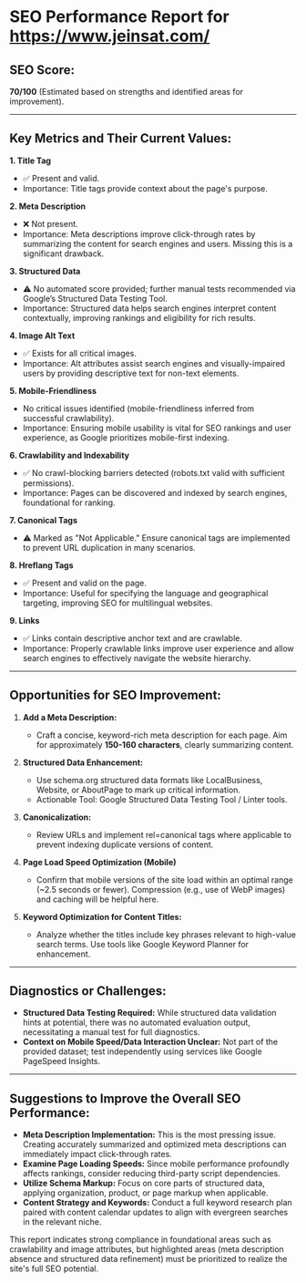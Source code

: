 # SEO Performance Report for https://www.jeinsat.com/

## SEO Score:  
**70/100** (Estimated based on strengths and identified areas for improvement).  

---

## Key Metrics and Their Current Values:  

**1. Title Tag**  
- ✅ Present and valid.  
- Importance: Title tags provide context about the page's purpose.  

**2. Meta Description**  
- ❌ Not present.  
- Importance: Meta descriptions improve click-through rates by summarizing the content for search engines and users. Missing this is a significant drawback.  
   
**3. Structured Data**  
- ⚠️ No automated score provided; further manual tests recommended via Google’s Structured Data Testing Tool.  
- Importance: Structured data helps search engines interpret content contextually, improving rankings and eligibility for rich results.  

**4. Image Alt Text**  
- ✅ Exists for all critical images.  
- Importance: Alt attributes assist search engines and visually-impaired users by providing descriptive text for non-text elements.  

**5. Mobile-Friendliness**  
- No critical issues identified (mobile-friendliness inferred from successful crawlability).  
- Importance: Ensuring mobile usability is vital for SEO rankings and user experience, as Google prioritizes mobile-first indexing.  

**6. Crawlability and Indexability**  
- ✅ No crawl-blocking barriers detected (robots.txt valid with sufficient permissions).  
- Importance: Pages can be discovered and indexed by search engines, foundational for ranking.  

**7. Canonical Tags**  
- ⚠️ Marked as "Not Applicable." Ensure canonical tags are implemented to prevent URL duplication in many scenarios.  

**8. Hreflang Tags**  
- ✅ Present and valid on the page.  
- Importance: Useful for specifying the language and geographical targeting, improving SEO for multilingual websites.  

**9. Links**  
- ✅ Links contain descriptive anchor text and are crawlable.  
- Importance: Properly crawlable links improve user experience and allow search engines to effectively navigate the website hierarchy.  

---

## Opportunities for SEO Improvement:  

1. **Add a Meta Description:**  
   - Craft a concise, keyword-rich meta description for each page. Aim for approximately **150-160 characters**, clearly summarizing content.  

2. **Structured Data Enhancement:**  
   - Use schema.org structured data formats like LocalBusiness, Website, or AboutPage to mark up critical information.  
   - Actionable Tool: Google Structured Data Testing Tool / Linter tools.  

3. **Canonicalization:**  
   - Review URLs and implement rel=canonical tags where applicable to prevent indexing duplicate versions of content.  

4. **Page Load Speed Optimization (Mobile)**  
   - Confirm that mobile versions of the site load within an optimal range (~2.5 seconds or fewer). Compression (e.g., use of WebP images) and caching will be helpful here.  

5. **Keyword Optimization for Content Titles:**  
   - Analyze whether the titles include key phrases relevant to high-value search terms. Use tools like Google Keyword Planner for enhancement.  

---

## Diagnostics or Challenges:  

- **Structured Data Testing Required:** While structured data validation hints at potential, there was no automated evaluation output, necessitating a manual test for full diagnostics.  
- **Context on Mobile Speed/Data Interaction Unclear:** Not part of the provided dataset; test independently using services like Google PageSpeed Insights.  

---

## Suggestions to Improve the Overall SEO Performance:  

- **Meta Description Implementation:** This is the most pressing issue. Creating accurately summarized and optimized meta descriptions can immediately impact click-through rates.  
- **Examine Page Loading Speeds:** Since mobile performance profoundly affects rankings, consider reducing third-party script dependencies.  
- **Utilize Schema Markup:** Focus on core parts of structured data, applying organization, product, or page markup when applicable.  
- **Content Strategy and Keywords:** Conduct a full keyword research plan paired with content calendar updates to align with evergreen searches in the relevant niche.  

This report indicates strong compliance in foundational areas such as crawlability and image attributes, but highlighted areas (meta description absence and structured data refinement) must be prioritized to realize the site's full SEO potential.